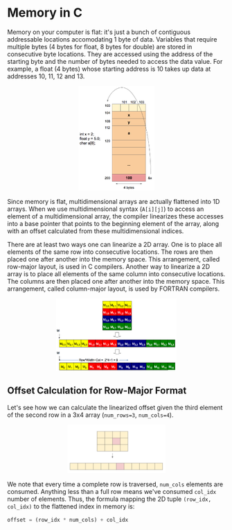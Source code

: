 # Memory in C

Memory on your computer is flat: it's just a bunch of contiguous addressable locations accomodating 1 byte of data. Variables that require multiple bytes (4 bytes for float, 8 bytes for double) are stored in consecutive byte locations. They are accessed using the address of the starting byte and the number of bytes needed to access the data value. For example, a float (4 bytes) whose starting address is 10 takes up data at addresses 10, 11, 12 and 13.

<p align="center">
 <img src="../assets/memory.png" alt="Drawing", width=35%>
</p>

Since memory is flat, multidimensional arrays are actually flattened into 1D arrays. When we use multidimensional syntax (`A[i][j]`) to access an element of a multidimensional array, the compiler linearizes these accesses into a base pointer that points to the beginning element of the array, along with an offset calculated from these multidimensional indices.

There are at least two ways one can linearize a 2D array. One is to place all elements of the same row into consecutive locations. The rows are then placed one after another into the memory space. This arrangement, called row-major layout, is used in C compilers. Another way to linearize a 2D array is to place all elements of the same column into consecutive locations. The columns are then placed one after another into the memory space. This arrangement, called column-major layout, is used by FORTRAN compilers.

<p align="center">
 <img src="../assets/row-major.png" alt="Drawing", width=55%>
</p>

## Offset Calculation for Row-Major Format

Let's see how we can calculate the linearized offset given the third element of the second row in a 3x4 array (`num_rows=3`, `num_cols=4`).

<p align="center">
 <img src="../assets/flattened.png" alt="Drawing", width=45%>
</p>

We note that every time a complete row is traversed, `num_cols` elements are consumed. Anything less than a full row means we've consumed `col_idx` number of elements. Thus, the formula mapping the 2D tuple `(row_idx, col_idx)` to the flattened index in memory is:

```python
offset = (row_idx * num_cols) + col_idx
```